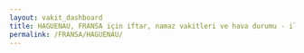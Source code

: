```yaml
---
layout: vakit_dashboard
title: HAGUENAU, FRANSA için iftar, namaz vakitleri ve hava durumu - ilçe/eyalet seç
permalink: /FRANSA/HAGUENAU/
---
```


<script type="text/javascript">
  var GLOBAL_COUNTRY = 'FRANSA';
  var GLOBAL_CITY = 'HAGUENAU';
  var GLOBAL_STATE = '';
  var lat = 72;
  var lon = 21;
</script>
